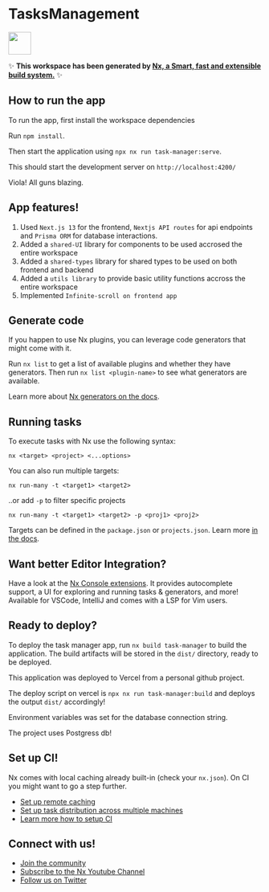 # TasksManagement

<a alt="Nx logo" href="https://nx.dev" target="_blank" rel="noreferrer"><img src="https://raw.githubusercontent.com/nrwl/nx/master/images/nx-logo.png" width="45"></a>

✨ **This workspace has been generated by [Nx, a Smart, fast and extensible build system.](https://nx.dev)** ✨

## How to run the app

To run the app, first install the workspace dependencies

Run `npm install`.

Then start the application using `npx nx run task-manager:serve`.

This should start the development server on `http://localhost:4200/`

Viola! All guns blazing.

## App features!

1. Used `Next.js 13` for the frontend, `Nextjs API routes` for api endpoints and `Prisma ORM` for database interactions.
2. Added a `shared-UI` library for components to be used accrosed the entire workspace
3. Added a `shared-types` library for shared types to be used on both frontend and backend
4. Added a `utils library` to provide basic utility functions accross the entire workspace
5. Implemented `Infinite-scroll on frontend app`

## Generate code

If you happen to use Nx plugins, you can leverage code generators that might come with it.

Run `nx list` to get a list of available plugins and whether they have generators. Then run `nx list <plugin-name>` to see what generators are available.

Learn more about [Nx generators on the docs](https://nx.dev/plugin-features/use-code-generators).

## Running tasks

To execute tasks with Nx use the following syntax:

```
nx <target> <project> <...options>
```

You can also run multiple targets:

```
nx run-many -t <target1> <target2>
```

..or add `-p` to filter specific projects

```
nx run-many -t <target1> <target2> -p <proj1> <proj2>
```

Targets can be defined in the `package.json` or `projects.json`. Learn more [in the docs](https://nx.dev/core-features/run-tasks).

## Want better Editor Integration?

Have a look at the [Nx Console extensions](https://nx.dev/nx-console). It provides autocomplete support, a UI for exploring and running tasks & generators, and more! Available for VSCode, IntelliJ and comes with a LSP for Vim users.

## Ready to deploy?

To deploy the task manager app, run `nx build task-manager` to build the application. The build artifacts will be stored in the `dist/` directory, ready to be deployed.

This application was deployed to Vercel from a personal github project.

The deploy script on vercel is `npx nx run task-manager:build` and deploys the output `dist/` accordingly!

Environment variables was set for the database connection string.

The project uses Postgress db!

## Set up CI!

Nx comes with local caching already built-in (check your `nx.json`). On CI you might want to go a step further.

- [Set up remote caching](https://nx.dev/core-features/share-your-cache)
- [Set up task distribution across multiple machines](https://nx.dev/core-features/distribute-task-execution)
- [Learn more how to setup CI](https://nx.dev/recipes/ci)

## Connect with us!

- [Join the community](https://nx.dev/community)
- [Subscribe to the Nx Youtube Channel](https://www.youtube.com/@nxdevtools)
- [Follow us on Twitter](https://twitter.com/nxdevtools)
